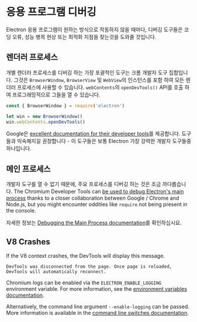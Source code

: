 # 응용 프로그램 디버깅

Electron 응용 프로그램이 원하는 방식으로 작동하지 않을 때마다, 디버깅 도구들은 코딩 오류, 성능 병목 현상 또는 최적화 지점을 찾는것을 도와줄 것입니다.

## 렌더러 프로세스

개별 렌더러 프로세스를 디버깅 하는 가장 포괄적인 도구는 크롬 개발자 도구 집합입니다. 그것은 `BrowserWindow`, `BrowserView` 및 `WebView`의 인스턴스를 포함 하여 모든 렌더러 프로세스에 사용할 수 있습니다. `webContents`의 `openDevTools()` API를 호출 하여 프로그래밍적으로 그들을 열 수 있습니다.

```javascript
const { BrowserWindow } = require('electron')

let win = new BrowserWindow()
win.webContents.openDevTools()
```

Google은 [excellent documentation for their developer tools][devtools]를 제공합니다. 도구들과 익숙해지길 권장합니다 - 이 도구들은 보통 Electron 가장 강력한 개발자 도구들중 하나입니다.

## 메인 프로세스

개발자 도구를 열 수 없기 때문에, 주요 프로세스를 디버깅 하는 것은 조금 까다롭습니다. The Chromium Developer Tools can [be used to debug Electron's main process][node-inspect] thanks to a closer collaboration between Google / Chrome and Node.js, but you might encounter oddities like `require` not being present in the console.

자세한 정보는 [Debugging the Main Process documentation][main-debug]를 확인하십시요.

## V8 Crashes

If the V8 context crashes, the DevTools will display this message.

`DevTools was disconnected from the page. Once page is reloaded, DevTools will automatically reconnect.`

Chromium logs can be enabled via the `ELECTRON_ENABLE_LOGGING` environment variable. For more information, see the [environment variables documentation](https://www.electronjs.org/docs/api/environment-variables#electron_enable_logging).

Alternatively, the command line argument `--enable-logging` can be passed. More information is available in the [command line switches documentation](https://www.electronjs.org/docs/api/command-line-switches#--enable-logging).

[node-inspect]: https://nodejs.org/en/docs/inspector/
[devtools]: https://developer.chrome.com/devtools
[main-debug]: ./debugging-main-process.md
